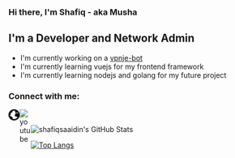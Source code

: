 ### Hi there, I'm Shafiq - aka Musha

## I'm a Developer and Network Admin
- I'm currently working on a [vpnje-bot][website]
- I'm currently learning vuejs for my frontend framework
- I'm currently learning nodejs and golang for my future project

### Connect with me:

[<img align="left" alt="website" width="22px" src="https://raw.githubusercontent.com/iconic/open-iconic/master/svg/globe.svg" />][website]
[<img align="left" alt="youtube" width="22px" src="https://cdn.jsdelivr.net/npm/simple-icons@v3/icons/youtube.svg" />][youtube]
<br />

<img align="left" alt="shafiqsaaidin's GitHub Stats" src="https://github-readme-stats.vercel.app/api?username=shafiqsaaidin&show_icons=true&hide_border=true" />
<br />

[![Top Langs](https://github-readme-stats.vercel.app/api/top-langs/?username=shafiqsaaidin&langs_count=8)](https://github.com/anuraghazra/github-readme-stats)

[website]: https://shafiqsaaidin.github.io
[youtube]: https://www.youtube.com/channel/UCun0HoMiZ_stZxqTRWAvlOA
[github]: https://github.com/shafiqsaaidin
